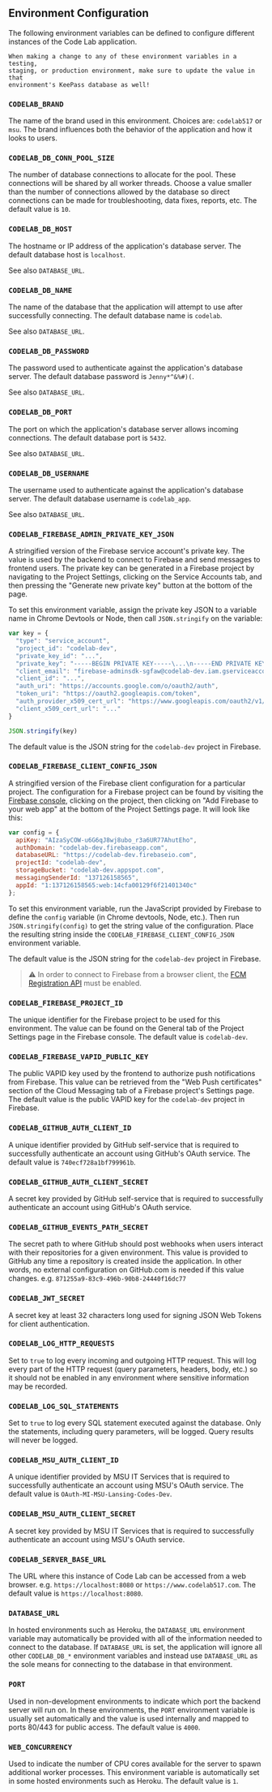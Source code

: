 ## Environment Configuration

The following environment variables can be defined to configure different
instances of the Code Lab application.

~~~
When making a change to any of these environment variables in a testing,
staging, or production environment, make sure to update the value in that
environment's KeePass database as well!
~~~

### `CODELAB_BRAND`

The name of the brand used in this environment. Choices are: `codelab517` or
`msu`. The brand influences both the behavior of the application and how it
looks to users.

### `CODELAB_DB_CONN_POOL_SIZE`

The number of database connections to allocate for the pool. These connections
will be shared by all worker threads. Choose a value smaller than the number
of connections allowed by the database so direct connections can be made for
troubleshooting, data fixes, reports, etc. The default value is `10`.

### `CODELAB_DB_HOST`

The hostname or IP address of the application's database server. The default
database host is `localhost`.

See also `DATABASE_URL`.

### `CODELAB_DB_NAME`

The name of the database that the application will attempt to use after
successfully connecting. The default database name is `codelab`.

See also `DATABASE_URL`.

### `CODELAB_DB_PASSWORD`

The password used to authenticate against the application's database server.
The default database password is `Jenny*^&%#)(`.

See also `DATABASE_URL`.

### `CODELAB_DB_PORT`

The port on which the application's database server allows incoming connections.
The default database port is `5432`.

See also `DATABASE_URL`.

### `CODELAB_DB_USERNAME`

The username used to authenticate against the application's database server.
The default database username is `codelab_app`.

See also `DATABASE_URL`.

### `CODELAB_FIREBASE_ADMIN_PRIVATE_KEY_JSON`

A stringified version of the Firebase service account's private key. The value
is used by the backend to connect to Firebase and send messages to frontend
users. The private key can be generated in a Firebase project by navigating to
the Project Settings, clicking on the Service Accounts tab, and then pressing
the "Generate new private key" button at the bottom of the page.

To set this environment variable, assign the private key JSON to a variable name
in Chrome Devtools or Node, then call `JSON.stringify` on the variable:

``` javascript
var key = {
  "type": "service_account",
  "project_id": "codelab-dev",
  "private_key_id": "...",
  "private_key": "-----BEGIN PRIVATE KEY-----\...\n-----END PRIVATE KEY-----\n",
  "client_email": "firebase-adminsdk-sgfaw@codelab-dev.iam.gserviceaccount.com",
  "client_id": "...",
  "auth_uri": "https://accounts.google.com/o/oauth2/auth",
  "token_uri": "https://oauth2.googleapis.com/token",
  "auth_provider_x509_cert_url": "https://www.googleapis.com/oauth2/v1/certs",
  "client_x509_cert_url": "..."
}

JSON.stringify(key)
```

The default value is the JSON string for the `codelab-dev` project in Firebase.

### `CODELAB_FIREBASE_CLIENT_CONFIG_JSON`

A stringified version of the Firebase client configuration for a particular
project. The configuration for a Firebase project can be found by visiting the
[Firebase console](https://console.firebase.google.com), clicking on the
project, then clicking on "Add Firebase to your web app" at the bottom of the
Project Settings page. It will look like this:

``` javascript
var config = {
  apiKey: "AIzaSyCOW-u6G6qJ8wj8ubo_r3a6UR77AhutEho",
  authDomain: "codelab-dev.firebaseapp.com",
  databaseURL: "https://codelab-dev.firebaseio.com",
  projectId: "codelab-dev",
  storageBucket: "codelab-dev.appspot.com",
  messagingSenderId: "137126158565",
  appId: "1:137126158565:web:14cfa00129f6f21401340c"
};
```

To set this environment variable, run the JavaScript provided by Firebase to
define the `config` variable (in Chrome devtools, Node, etc.). Then run
`JSON.stringify(config)` to get the string value of the configuration. Place
the resulting string inside the `CODELAB_FIREBASE_CLIENT_CONFIG_JSON`
environment variable.

The default value is the JSON string for the `codelab-dev` project in Firebase.

> ⚠️ In order to connect to Firebase from a browser client, the
> [FCM Registration API](https://console.cloud.google.com/apis/library/fcmregistrations.googleapis.com)
> must be enabled.

### `CODELAB_FIREBASE_PROJECT_ID`

The unique identifier for the Firebase project to be used for this environment.
The value can be found on the General tab of the Project Settings page in the
Firebase console. The default value is `codelab-dev`.

### `CODELAB_FIREBASE_VAPID_PUBLIC_KEY`

The public VAPID key used by the frontend to authorize push notifications from
Firebase. This value can be retrieved from the "Web Push certificates" section
of the Cloud Messaging tab of a Firebase project's Settings page. The default
value is the public VAPID key for the `codelab-dev` project in Firebase.

### `CODELAB_GITHUB_AUTH_CLIENT_ID`

A unique identifier provided by GitHub self-service that is required to
successfully authenticate an account using GitHub's OAuth service. The default
value is `740ecf728a1bf799961b`.

### `CODELAB_GITHUB_AUTH_CLIENT_SECRET`

A secret key provided by GitHub self-service that is required to successfully
authenticate an account using GitHub's OAuth service.

### `CODELAB_GITHUB_EVENTS_PATH_SECRET`

The secret path to where GitHub should post webhooks when users interact with
their repositories for a given environment. This value is provided to GitHub
any time a repository is created inside the application. In other words, no
external configuration on GitHub.com is needed if this value changes.
e.g. `871255a9-83c9-496b-90b8-24440f16dc77`

### `CODELAB_JWT_SECRET`

A secret key at least 32 characters long used for signing JSON Web Tokens
for client authentication.

### `CODELAB_LOG_HTTP_REQUESTS`

Set to `true` to log every incoming and outgoing HTTP request. This will log
every part of the HTTP request (query parameters, headers, body, etc.) so it
should not be enabled in any environment where sensitive information may be
recorded.

### `CODELAB_LOG_SQL_STATEMENTS`

Set to `true` to log every SQL statement executed against the database. Only
the statements, including query parameters, will be logged. Query results will
never be logged.

### `CODELAB_MSU_AUTH_CLIENT_ID`

A unique identifier provided by MSU IT Services that is required to
successfully authenticate an account using MSU's OAuth service. The default
value is `OAuth-MI-MSU-Lansing-Codes-Dev`.

### `CODELAB_MSU_AUTH_CLIENT_SECRET`

A secret key provided by MSU IT Services that is required to successfully
authenticate an account using MSU's OAuth service.

### `CODELAB_SERVER_BASE_URL`

The URL where this instance of Code Lab can be accessed from a web browser.
e.g. `https://localhost:8080` or `https://www.codelab517.com`. The default value
is `https://localhost:8080`.

### `DATABASE_URL`

In hosted environments such as Heroku, the `DATABASE_URL` environment variable
may automatically be provided with all of the information needed to connect to
the database. If `DATABASE_URL` is set, the application will ignore all other
`CODELAB_DB_*` environment variables and instead use `DATABASE_URL` as the sole
means for connecting to the database in that environment.

### `PORT`

Used in non-development environments to indicate which port the backend server
will run on. In these environments, the `PORT` environment variable is usually
set automatically and the value is used internally and mapped to ports 80/443
for public access. The default value is `4000`.

### `WEB_CONCURRENCY`

Used to indicate the number of CPU cores available for the server to spawn
additional worker processes. This environment variable is automatically set
in some hosted environments such as Heroku. The default value is `1`.
